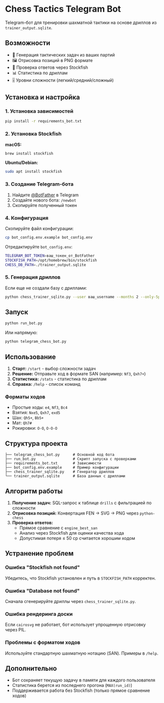 # Chess Tactics Telegram Bot

Telegram-бот для тренировки шахматной тактики на основе дриллов из `trainer_output.sqlite`.

## Возможности

- 🎯 Генерация тактических задач из ваших партий
- 🖼️ Отрисовка позиций в PNG формате
- 🤖 Проверка ответов через Stockfish
- 📊 Статистика по дриллам
- 🎚️ Уровни сложности (легкий/средний/сложный)

## Установка и настройка

### 1. Установка зависимостей

```bash
pip install -r requirements_bot.txt
```

### 2. Установка Stockfish

**macOS:**
```bash
brew install stockfish
```

**Ubuntu/Debian:**
```bash
sudo apt install stockfish
```

### 3. Создание Telegram-бота

1. Найдите [@BotFather](https://t.me/BotFather) в Telegram
2. Создайте нового бота: `/newbot`
3. Скопируйте полученный токен

### 4. Конфигурация

Скопируйте файл конфигурации:
```bash
cp bot_config.env.example bot_config.env
```

Отредактируйте `bot_config.env`:
```bash
TELEGRAM_BOT_TOKEN=ваш_токен_от_BotFather
STOCKFISH_PATH=/opt/homebrew/bin/stockfish
CHESS_DB_PATH=./trainer_output.sqlite
```

### 5. Генерация дриллов

Если еще не создали базу с дриллами:
```bash
python chess_trainer_sqlite.py --user ваш_username --months 2 --only-5plus0
```

## Запуск

```bash
python run_bot.py
```

Или напрямую:
```bash
python telegram_chess_bot.py
```

## Использование

1. **Старт:** `/start` - выбор сложности задач
2. **Решение:** Отправьте ход в формате SAN (например: `Nf3`, `Qxh7+`)
3. **Статистика:** `/stats` - статистика по дриллам
4. **Справка:** `/help` - список команд

### Форматы ходов

- Простые ходы: `e4`, `Nf3`, `Bc4`
- Взятия: `Nxe5`, `Qxh7`, `exd5`
- Шах: `Qh5+`, `Bb5+`
- Мат: `Qh7#`
- Рокировки: `O-O`, `O-O-O`

## Структура проекта

```
├── telegram_chess_bot.py      # Основной код бота
├── run_bot.py                 # Скрипт запуска с проверками
├── requirements_bot.txt       # Зависимости
├── bot_config.env.example     # Пример конфигурации
├── chess_trainer_sqlite.py    # Генератор дриллов
└── trainer_output.sqlite      # База данных с дриллами
```

## Алгоритм работы

1. **Получение задач:** SQL-запрос к таблице `drills` с фильтрацией по сложности
2. **Отрисовка позиций:** Конвертация FEN → SVG → PNG через `python-chess`
3. **Проверка ответов:** 
   - Прямое сравнение с `engine_best_san`
   - Анализ через Stockfish для оценки качества хода
   - Допустимая потеря ≤ 50 cp считается хорошим ходом

## Устранение проблем

### Ошибка "Stockfish not found"
Убедитесь, что Stockfish установлен и путь в `STOCKFISH_PATH` корректен.

### Ошибка "Database not found"
Сначала сгенерируйте дриллы через `chess_trainer_sqlite.py`.

### Ошибка рендеринга доски
Если `cairosvg` не работает, бот использует упрощенную отрисовку через PIL.

### Проблемы с форматом ходов
Используйте стандартную шахматную нотацию (SAN). Примеры в `/help`.

## Дополнительно

- Бот сохраняет текущую задачу в памяти для каждого пользователя
- Статистика берется из последнего прогона (`MAX(run_id)`)
- Поддерживается работа без Stockfish (только прямое сравнение ходов)

